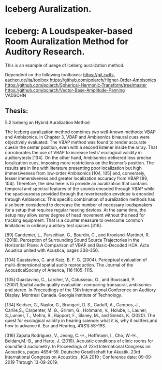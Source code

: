 # Iceberg Auralization. 
# Iceberg: A Loudspeaker-based Room Auralization Method for Auditory Research.

This is an example of usege of Iceberg auralization method.

Dependent on the following toolboxes:
https://git.rwth-aachen.de/ita/toolbox
https://github.com/polarch/Higher-Order-Ambisonics  
https://github.com/polarch/Spherical-Harmonic-Transform/tree/master  
https://github.com/polarch/Vector-Base-Amplitude-Panning  
VADSOHN  

## Thesis:
5.2 Iceberg an Hybrid Auralization Method

The Iceberg auralization method combines two well-known methods: VBAP and Ambisonics. In Chapter 3, VBAP and Ambisonics binaural cues were objectively evaluated. The VBAP method was found to render accurate cuesin the center position, even with a second listener inside the array. That corroborates the use of VBAP to increase tests’ ecological validity in auditorytests [134]. On the other hand, Ambisonics delivered less precise localization cues, imposing more restrictions on the listener’s position. The results are in line with literature presenting poor localization but high immersiveness from low-order Ambisonics [104, 105] and, conversely, lesser immersiveness and greater localization accuracy from VBAP [89, 104]. Therefore, the idea here is to provide an auralization that contains temporal and spectral features of the sounds encoded through VBAP while the spaciousness provided through the reverberation envelope is encoded through Ambisonics. This speciﬁc combination of auralization methods has also been considered to decrease the number of necessary loudspeakers for a setup that requires regular hearing devices. At the same time, the setup may allow some degree of head movement without the need for tracking equipment. That is a counter measure to overcome common limitations in ordinary auditory test spaces [316].

[89] Gandemer, L., Parseihian, G., Bourdin, C., and Kronland-Martinet, R.(2018). Perception of Surrounding Sound Source Trajectories in the Horizontal Plane: A Comparison of VBAP and Basic-Decoded HOA. Acta Acustica united with Acustica, pages 338–350.

[104] Guastavino, C. and Katz, B. F. G. (2004). Perceptual evaluation of multi-dimensional spatial audio reproduction. The Journal of the AcousticalSociety of America, 116:1105–1115.

[105] Guastavino, C., Larcher, V., Catusseau, G., and Boussard, P. (2007).Spatial audio quality evaluation: comparing transaural, ambisonics and stereo. In Proceedings of the 13th International Conference on Auditory Display. Montreal Canada. Georgia Institute of Technology.

[134] Keidser, G., Naylor, G., Brungart, D. S., Caduﬀ, A., Campos, J., Carlile,S., Carpenter, M. G., Grimm, G., Hohmann, V., Holube, I., Launer, S.,Lunner, T., Mehra, R., Rapport, F., Slaney, M., and Smeds, K. (2020). The quest for ecological validity in hearing science: what it is, why it matters,and how to advance it. Ear and Hearing, 41(S1):5S–19S.

[316] Zapata Rodriguez, V., Jeong, C.-H., Hoﬀmann, I., Cho, W.-H., Beldam,M.-B., and Harte, J. (2019). Acoustic conditions of clinic rooms for soundﬁeld audiometry. In Proceedings of 23rd International Congress on Acoustics, pages 4654–59. Deutsche Gesellschaft fur Akustik. 23rd International Congress on Acoustics , ICA 2019 ; Conference date: 09-09-2019 Through 13-09-2019.
